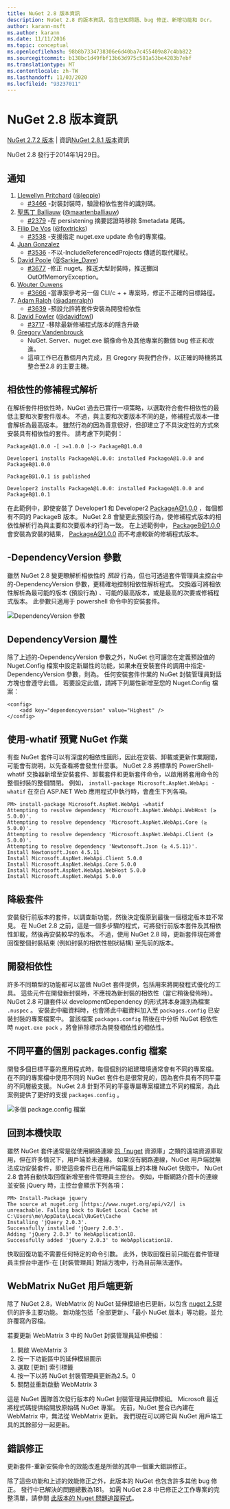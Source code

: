 ```yaml
---
title: NuGet 2.8 版本資訊
description: NuGet 2.8 的版本資訊，包含已知問題、bug 修正、新增功能和 Dcr。
author: karann-msft
ms.author: karann
ms.date: 11/11/2016
ms.topic: conceptual
ms.openlocfilehash: 98b8b7334738306e6d40ba7c455409a87c4bb822
ms.sourcegitcommit: b138bc1d49fbf13b63d975c581a53be4283b7ebf
ms.translationtype: MT
ms.contentlocale: zh-TW
ms.lasthandoff: 11/03/2020
ms.locfileid: "93237011"
---
```

# <a name="nuget-28-release-notes"></a>NuGet 2.8 版本資訊

[NuGet 2.7.2 版本](../release-notes/nuget-2.7.2.md)  |  資訊[NuGet 2.8.1 版本](../release-notes/nuget-2.8.1.md)資訊

NuGet 2.8 發行于2014年1月29日。

## <a name="acknowledgements"></a>通知

1. [Llewellyn Pritchard](https://www.codeplex.com/site/users/view/leppie) ([@leppie](https://twitter.com/leppie)) 
    - [#3466](https://nuget.codeplex.com/workitem/3466) -封裝封裝時，驗證相依性套件的識別碼。
2. [聖馬丁 Balliauw](https://www.codeplex.com/site/users/view/maartenba) ([@maartenballiauw](https://twitter.com/maartenballiauw)) 
    - [#2379](https://nuget.codeplex.com/workitem/2379) -在 persistening 摘要認證時移除 $metadata 尾碼。
3. [Filip De Vos](https://www.codeplex.com/site/users/view/FilipDeVos) ([@foxtricks](https://twitter.com/foxtricks)) 
    - [#3538](http://nuget.codeplex.com/workitem/3538) -支援指定 nuget.exe update 命令的專案檔。
4. [Juan Gonzalez](https://www.codeplex.com/site/users/view/jjgonzalez)
    - [#3536](http://nuget.codeplex.com/workitem/3536) -不以-IncludeReferencedProjects 傳遞的取代權杖。
5. [David Poole](https://www.codeplex.com/site/users/view/Sarkie) ([@Sarkie_Dave](https://twitter.com/Sarkie_Dave)) 
    - [#3677](http://nuget.codeplex.com/workitem/3677) -修正 nuget。推送大型封裝時，推送擲回 OutOfMemoryException。
6. [Wouter Ouwens](https://www.codeplex.com/site/users/view/Despotes)
    - [#3666](http://nuget.codeplex.com/workitem/3666) -當專案參考另一個 CLI/c + + 專案時，修正不正確的目標路徑。
7. [Adam Ralph](http://www.codeplex.com/site/users/view/adamralph) ([@adamralph](https://twitter.com/adamralph)) 
    - [#3639](https://nuget.codeplex.com/workitem/3639) -預設允許將套件安裝為開發相依性
8. [David Fowler](https://www.codeplex.com/site/users/view/dfowler) ([@davidfowl](https://twitter.com/davidfowl)) 
    - [#3717](https://nuget.codeplex.com/workitem/3717) -移除最新修補程式版本的隱含升級
9. [Gregory Vandenbrouck](https://www.codeplex.com/site/users/view/vdbg)
    - NuGet. Server、nuget.exe 鏡像命令及其他專案的數個 bug 修正和改進。
    - 這項工作已在數個月內完成，且 Gregory 與我們合作，以正確的時機將其整合至2.8 的主要主機。

## <a name="patch-resolution-for-dependencies"></a>相依性的修補程式解析

在解析套件相依性時，NuGet 過去已實行一項策略，以選取符合套件相依性的最低主要和次要套件版本。 不過，與主要和次要版本不同的是，修補程式版本一律會解析為最高版本。 雖然行為的因為善意很好，但卻建立了不具決定性的方式來安裝具有相依性的套件。 請考慮下列範例：

    PackageA@1.0.0 -[ >=1.0.0 ]-> PackageB@1.0.0

    Developer1 installs PackageA@1.0.0: installed PackageA@1.0.0 and PackageB@1.0.0

    PackageB@1.0.1 is published

    Developer2 installs PackageA@1.0.0: installed PackageA@1.0.0 and PackageB@1.0.1

在此範例中，即使安裝了 Developer1 和 Developer2 PackageA@1.0.0 ，每個都有不同的 PackageB 版本。 NuGet 2.8 會變更此預設行為，使修補程式版本的相依性解析行為與主要和次要版本的行為一致。 在上述範例中， PackageB@1.0.0 會安裝為安裝的結果， PackageA@1.0.0 而不考慮較新的修補程式版本。

## <a name="-dependencyversion-switch"></a>-DependencyVersion 參數

雖然 NuGet 2.8 變更瞭解析相依性的 _預設_ 行為，但也可透過套件管理員主控台中的-DependencyVersion 參數，更精確地控制相依性解析程式。 交換器可將相依性解析為最可能的版本 (預設行為) 、可能的最高版本，或是最高的次要或修補程式版本。  此參數只適用于 powershell 命令中的安裝套件。

![DependencyVersion 參數](./media/NuGet-2.8/dependencyversion.png)

## <a name="dependencyversion-attribute"></a>DependencyVersion 屬性

除了上述的-DependencyVersion 參數之外，NuGet 也可讓您在定義預設值的 Nuget.Config 檔案中設定新屬性的功能，如果未在安裝套件的調用中指定-DependencyVersion 參數，則為。 任何安裝套件作業的 NuGet 封裝管理員對話方塊也會遵守此值。 若要設定此值，請將下列屬性新增至您的 Nuget.Config 檔案：

    <config>
        <add key="dependencyversion" value="Highest" />
    </config>

## <a name="preview-nuget-operations-with--whatif"></a>使用-whatif 預覽 NuGet 作業

有些 NuGet 套件可以有深度的相依性圖形，因此在安裝、卸載或更新作業期間，可能會有説明，以先查看將會發生什麼事。 NuGet 2.8 將標準的 PowerShell-whatif 交換器新增至安裝套件、卸載套件和更新套件命令，以啟用將套用命令的整個封裝的整個關閉。 例如， `install-package Microsoft.AspNet.WebApi -whatif` 在空白 ASP.NET Web 應用程式中執行時，會產生下列各項。

    PM> install-package Microsoft.AspNet.WebApi -whatif
    Attempting to resolve dependency 'Microsoft.AspNet.WebApi.WebHost (≥ 5.0.0)'.
    Attempting to resolve dependency 'Microsoft.AspNet.WebApi.Core (≥ 5.0.0)'.
    Attempting to resolve dependency 'Microsoft.AspNet.WebApi.Client (≥ 5.0.0)'.
    Attempting to resolve dependency 'Newtonsoft.Json (≥ 4.5.11)'.
    Install Newtonsoft.Json 4.5.11
    Install Microsoft.AspNet.WebApi.Client 5.0.0
    Install Microsoft.AspNet.WebApi.Core 5.0.0
    Install Microsoft.AspNet.WebApi.WebHost 5.0.0
    Install Microsoft.AspNet.WebApi 5.0.0

## <a name="downgrade-package"></a>降級套件

安裝發行前版本的套件，以調查新功能，然後決定復原到最後一個穩定版本並不常見。 在 NuGet 2.8 之前，這是一個多步驟的程式，可將發行前版本套件及其相依性卸載，然後再安裝較早的版本。 不過，使用 NuGet 2.8 時，更新套件現在將會回復整個封裝結束 (例如封裝的相依性樹狀結構) 至先前的版本。

## <a name="development-dependencies"></a>開發相依性

許多不同類型的功能都可以當做 NuGet 套件提供，包括用來將開發程式優化的工具。 這些元件在開發新封裝時，不應視為新封裝的相依性（當它稍後發佈時）。 NuGet 2.8 可讓套件以 developmentDependency 的形式將本身識別為檔案 `.nuspec` 。 安裝此中繼資料時，也會將此中繼資料加入至 `packages.config` 已安裝封裝的專案檔案中。 當該檔案 `packages.config` 稍後在中分析 NuGet 相依性時 `nuget.exe pack` ，將會排除標示為開發相依性的相依性。

## <a name="individual-packagesconfig-files-for-different-platforms"></a>不同平臺的個別 packages.config 檔案

開發多個目標平臺的應用程式時，每個個別的組建環境通常會有不同的專案檔。 在不同的專案檔中使用不同的 NuGet 套件也是很常見的，因為套件具有不同平臺的不同層級支援。 NuGet 2.8 針對不同的平臺專屬專案檔建立不同的檔案，為此案例提供了更好的支援 `packages.config` 。

![多個 package.config 檔案](./media/NuGet-2.8/multiple-packageconfigs.png)

## <a name="fallback-to-local-cache"></a>回到本機快取

雖然 NuGet 套件通常是從使用網路連線 [的「nuget](http://www.nuget.org/) 資源庫」之類的遠端資源庫取用，但在許多情況下，用戶端並未連線。 如果沒有網路連線，NuGet 用戶端就無法成功安裝套件，即使這些套件已在用戶端電腦上的本機 NuGet 快取中。 NuGet 2.8 會將自動快取回復新增至套件管理員主控台。 例如，中斷網路介面卡的連線並安裝 jQuery 時，主控台會顯示下列各項：

    PM> Install-Package jquery
    The source at nuget.org [https://www.nuget.org/api/v2/] is unreachable. Falling back to NuGet Local Cache at C:\Users\me\AppData\Local\NuGet\Cache
    Installing 'jQuery 2.0.3'.
    Successfully installed 'jQuery 2.0.3'.
    Adding 'jQuery 2.0.3' to WebApplication18.
    Successfully added 'jQuery 2.0.3' to WebApplication18.

快取回復功能不需要任何特定的命令引數。 此外，快取回復目前只能在套件管理員主控台中運作-在 [封裝管理員] 對話方塊中，行為目前無法運作。

## <a name="webmatrix-nuget-client-updates"></a>WebMatrix NuGet 用戶端更新

除了 NuGet 2.8，WebMatrix 的 NuGet 延伸模組也已更新，以包含 [nuget 2.5](../release-notes/nuget-2.5.md)提供的許多主要功能。 新功能包括「全部更新」、「最小 NuGet 版本」等功能，並允許覆寫內容檔。

若要更新 WebMatrix 3 中的 NuGet 封裝管理員延伸模組：

1. 開啟 WebMatrix 3
1. 按一下功能區中的延伸模組圖示
1. 選取 [更新] 索引標籤
1. 按一下以將 NuGet 封裝管理員更新為2.5。0
1. 關閉並重新啟動 WebMatrix 3

這是 NuGet 團隊首次發行版本的 NuGet 封裝管理員延伸模組。  Microsoft 最近將程式碼提供給開放原始碼 NuGet 專案。 先前，NuGet 整合已內建在 WebMatrix 中，無法從 WebMatrix 更新。  我們現在可以將它與 NuGet 用戶端工具的其餘部分一起更新。

## <a name="bug-fixes"></a>錯誤修正

更新套件-重新安裝命令的效能改進是所做的其中一個重大錯誤修正。

除了這些功能和上述的效能修正之外，此版本的 NuGet 也包含許多其他 bug 修正。 發行中已解決的問題總數為181。 如需 NuGet 2.8 中已修正之工作專案的完整清單，請參閱 [此版本的 Nuget 問題追蹤程式](https://nuget.codeplex.com/workitem/list/advanced?release=NuGet%202.8&status=all)。
